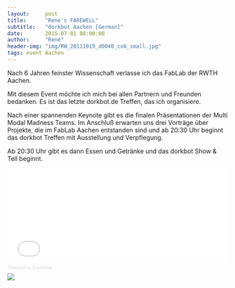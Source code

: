 ```yaml
---
layout:     post
title:      "René's FAREWELL"
subtitle:   "dorkbot Aachen [German]"
date:       2015-07-01 08:00:00
author:     "René"
header-img: "img/RW_20111019_d0040_co6_small.jpg"
tags: event Aachen
---
```

<p>Nach 6 Jahren feinster Wissenschaft verlasse ich das FabLab der RWTH Aachen.</p>
<p>Mit diesem Event m&ouml;chte ich mich bei allen Partnern und Freunden bedanken. Es ist das letzte dorkbot.de Treffen, das ich organisiere.&nbsp;</p>
<p>Nach einer spannenden Keynote gibt es die finalen Pr&auml;sentationen der Multi Modal Madness Teams. Im Anschlu&szlig; erwarten uns drei Vortr&auml;ge &uuml;ber Projekte, die im FabLab Aachen entstanden sind und ab 20:30 Uhr beginnt das dorkbot Treffen mit Ausstellung und Verpflegung.</p>
<p>Ab 20:30 Uhr gibt es dann Essen und Getr&auml;nke und das dorkbot Show &amp; Tell beginnt.</p>
<div style="width:100%; text-align:left;" ><iframe  src="//eventbrite.com/tickets-external?eid=17499366075&ref=etckt" frameborder="0" height="214" width="100%" vspace="0" hspace="0" marginheight="5" marginwidth="5" scrolling="auto" allowtransparency="true"></iframe><div style="font-family:Helvetica, Arial; font-size:10px; padding:5px 0 5px; margin:2px; width:100%; text-align:left;" ><a class="powered-by-eb" style="color: #dddddd; text-decoration: none;" target="_blank" href="http://www.eventbrite.com/r/etckt">Powered by Eventbrite</a></div></div>

<img src="{{ site.url }}/img/farewell_poster.jpg">
